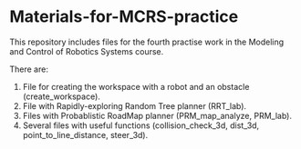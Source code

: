 # Materials-for-MCRS-practice
This repository includes files for the fourth practise work in the Modeling and Control of Robotics Systems course.

There are:
1. File for creating the workspace with a robot and an obstacle (create_workspace).
2. File with Rapidly-exploring Random Tree planner (RRT_lab).
3. Files with Probablistic RoadMap planner (PRM_map_analyze, PRM_lab).
4. Several files with useful functions (collision_check_3d, dist_3d, point_to_line_distance, steer_3d).
